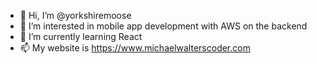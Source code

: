 - 👋 Hi, I’m @yorkshiremoose
- 👀 I’m interested in mobile app development with AWS on the backend
- 🌱 I’m currently learning React
- 📫 My website is https://www.michaelwalterscoder.com

<!---
yorkshiremoose/yorkshiremoose is a ✨ special ✨ repository because its `README.md` (this file) appears on your GitHub profile.
You can click the Preview link to take a look at your changes.
--->
